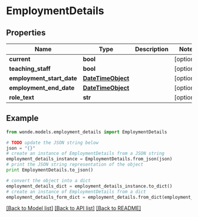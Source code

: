 # EmploymentDetails


## Properties
Name | Type | Description | Notes
------------ | ------------- | ------------- | -------------
**current** | **bool** |  | [optional] 
**teaching_staff** | **bool** |  | [optional] 
**employment_start_date** | [**DateTimeObject**](DateTimeObject.md) |  | [optional] 
**employment_end_date** | [**DateTimeObject**](DateTimeObject.md) |  | [optional] 
**role_text** | **str** |  | [optional] 

## Example

```python
from wonde.models.employment_details import EmploymentDetails

# TODO update the JSON string below
json = "{}"
# create an instance of EmploymentDetails from a JSON string
employment_details_instance = EmploymentDetails.from_json(json)
# print the JSON string representation of the object
print EmploymentDetails.to_json()

# convert the object into a dict
employment_details_dict = employment_details_instance.to_dict()
# create an instance of EmploymentDetails from a dict
employment_details_form_dict = employment_details.from_dict(employment_details_dict)
```
[[Back to Model list]](../README.md#documentation-for-models) [[Back to API list]](../README.md#documentation-for-api-endpoints) [[Back to README]](../README.md)


